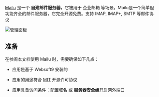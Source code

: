 [Mailu](https://mailu.io/) 是一个 **自建邮件服务器**，它被用于 企业邮箱  等场景。Mailu是一个简单但功能齐全的邮件服务器，它完全开源免费。支持 IMAP, IMAP+, SMTP 等邮件协议


![管理面板](https://libs.websoft9.com/Websoft9/DocsPicture/zh/mailu/mailu-gui-websoft9.png)


## 准备

在参阅本文档使用 Mailu 时，需要确保如下几点：

- 应用是基于 Websoft9 安装的

- 应用的用途符合 [MIT](https://opensource.org/licenses/MIT) 开源许可协议

- 应用具备访问条件：[配置域名](./domain-set) 或 **服务器安全组**开启网外端口